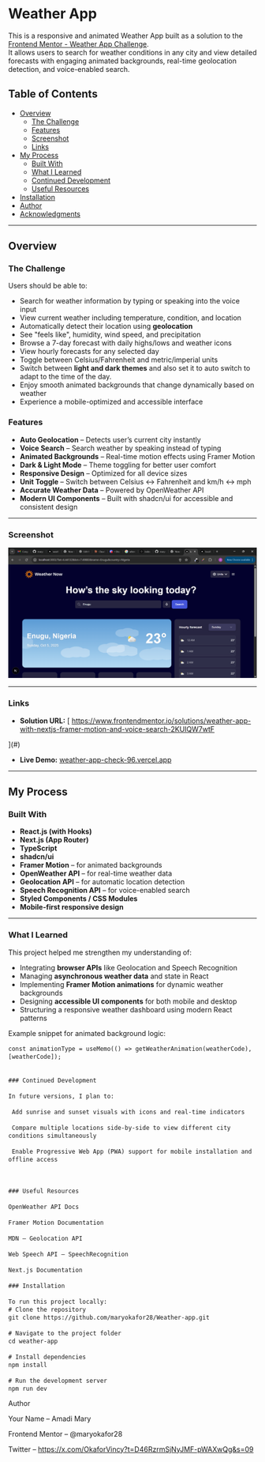 #  Weather App

This is a responsive and animated Weather App built as a solution to the [Frontend Mentor - Weather App Challenge](https://www.frontendmentor.io/challenges/weather-app-K1FhddVm49).  
It allows users to search for weather conditions in any city and view detailed forecasts with engaging animated backgrounds, real-time geolocation detection, and voice-enabled search.

##  Table of Contents

- [Overview](#overview)
  - [The Challenge](#the-challenge)
  - [Features](#features)
  - [Screenshot](#screenshot)
  - [Links](#links)
- [My Process](#my-process)
  - [Built With](#built-with)
  - [What I Learned](#what-i-learned)
  - [Continued Development](#continued-development)
  - [Useful Resources](#useful-resources)
- [Installation](#installation)
- [Author](#author)
- [Acknowledgments](#acknowledgments)

---

## Overview

### The Challenge

Users should be able to:

- Search for weather information by typing or speaking into the voice input
- View current weather including temperature, condition, and location
- Automatically detect their location using **geolocation**
- See "feels like", humidity, wind speed, and precipitation
- Browse a 7-day forecast with daily highs/lows and weather icons
- View hourly forecasts for any selected day
- Toggle between Celsius/Fahrenheit and metric/imperial units
- Switch between **light and dark themes** and also set it to auto switch to adapt to the time of the day.
- Enjoy smooth animated backgrounds that change dynamically based on weather
- Experience a mobile-optimized and accessible interface

### Features

- **Auto Geolocation** – Detects user’s current city instantly
- **Voice Search** – Search weather by speaking instead of typing
- **Animated Backgrounds** – Real-time motion effects using Framer Motion
- **Dark & Light Mode** – Theme toggling for better user comfort
- **Responsive Design** – Optimized for all device sizes
- **Unit Toggle** – Switch between Celsius ↔ Fahrenheit and km/h ↔ mph
- **Accurate Weather Data** – Powered by OpenWeather API
- **Modern UI Components** – Built with shadcn/ui for accessible and consistent design

---

### Screenshot

![Weather App Screenshot](./public/images//weather-img.png)

---

### Links

- **Solution URL:** [ https://www.frontendmentor.io/solutions/weather-app-with-nextjs-framer-motion-and-voice-search-2KUIQW7wtF

](#)

- **Live Demo:** [weather-app-check-96.vercel.app
  ](#)

---

## My Process

### Built With

- **React.js (with Hooks)**
- **Next.js (App Router)**
- **TypeScript**
- **shadcn/ui**
- **Framer Motion** – for animated backgrounds
- **OpenWeather API** – for real-time weather data
- **Geolocation API** – for automatic location detection
- **Speech Recognition API** – for voice-enabled search
- **Styled Components / CSS Modules**
- **Mobile-first responsive design**

---

### What I Learned

This project helped me strengthen my understanding of:

- Integrating **browser APIs** like Geolocation and Speech Recognition
- Managing **asynchronous weather data** and state in React
- Implementing **Framer Motion animations** for dynamic weather backgrounds
- Designing **accessible UI components** for both mobile and desktop
- Structuring a responsive weather dashboard using modern React patterns

Example snippet for animated background logic:

```tsx
const animationType = useMemo(() => getWeatherAnimation(weatherCode), [weatherCode]);


### Continued Development

In future versions, I plan to:

 Add sunrise and sunset visuals with icons and real-time indicators

 Compare multiple locations side-by-side to view different city conditions simultaneously

 Enable Progressive Web App (PWA) support for mobile installation and offline access



### Useful Resources

OpenWeather API Docs

Framer Motion Documentation

MDN – Geolocation API

Web Speech API – SpeechRecognition

Next.js Documentation

### Installation

To run this project locally:
# Clone the repository
git clone https://github.com/maryokafor28/Weather-app.git

# Navigate to the project folder
cd weather-app

# Install dependencies
npm install

# Run the development server
npm run dev
```
 Author

Your Name – Amadi Mary

Frontend Mentor – @maryokafor28


Twitter – https://x.com/OkaforVincy?t=D46RzrmSjNyJMF-pWAXwQg&s=09



